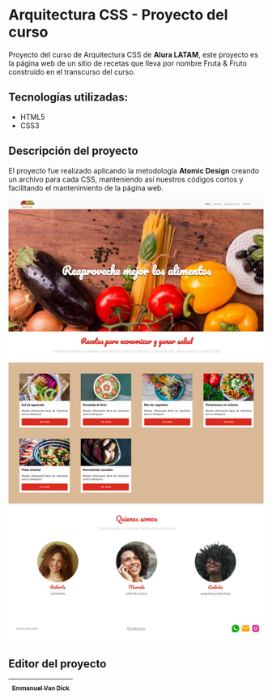 # Arquitectura CSS - Proyecto del curso

Proyecto del curso de Arquitectura CSS de **Alura LATAM**, este proyecto es la página web de un sitio de recetas que lleva por nombre Fruta & Fruto construido en el transcurso del curso. 

## Tecnologías utilizadas:
- HTML5
- CSS3

## Descripción del proyecto
El proyecto fue realizado aplicando la metodología **Atomic Design** creando un archivo para cada CSS, manteniendo así nuestros códigos cortos y facilitando el mantenimiento de la página web.

![Imagen del proyecto](./assets/img/index.png) 

## Editor del proyecto

| [<sub>Emmanuel Van Dick</sub>]("https://avatars.githubusercontent.com/u/93367648?v=4") |
| :---: |
